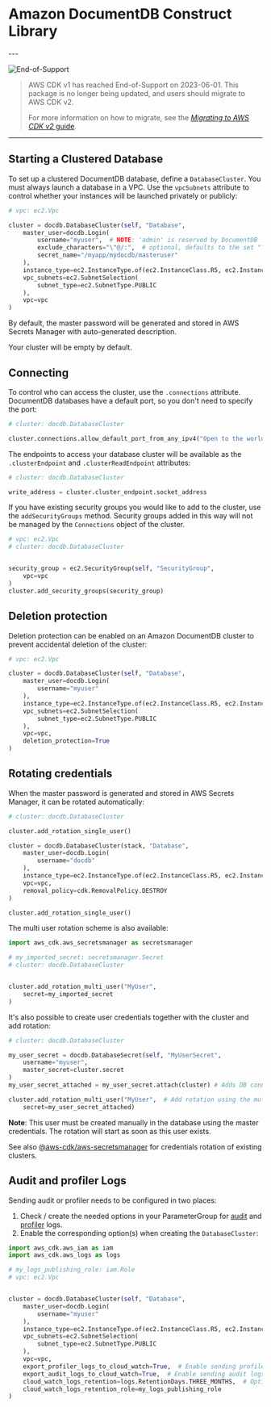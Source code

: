 # Amazon DocumentDB Construct Library

<!--BEGIN STABILITY BANNER-->---


![End-of-Support](https://img.shields.io/badge/End--of--Support-critical.svg?style=for-the-badge)

> AWS CDK v1 has reached End-of-Support on 2023-06-01.
> This package is no longer being updated, and users should migrate to AWS CDK v2.
>
> For more information on how to migrate, see the [*Migrating to AWS CDK v2* guide](https://docs.aws.amazon.com/cdk/v2/guide/migrating-v2.html).

---
<!--END STABILITY BANNER-->

## Starting a Clustered Database

To set up a clustered DocumentDB database, define a `DatabaseCluster`. You must
always launch a database in a VPC. Use the `vpcSubnets` attribute to control whether
your instances will be launched privately or publicly:

```python
# vpc: ec2.Vpc

cluster = docdb.DatabaseCluster(self, "Database",
    master_user=docdb.Login(
        username="myuser",  # NOTE: 'admin' is reserved by DocumentDB
        exclude_characters="\"@/:",  # optional, defaults to the set "\"@/" and is also used for eventually created rotations
        secret_name="/myapp/mydocdb/masteruser"
    ),
    instance_type=ec2.InstanceType.of(ec2.InstanceClass.R5, ec2.InstanceSize.LARGE),
    vpc_subnets=ec2.SubnetSelection(
        subnet_type=ec2.SubnetType.PUBLIC
    ),
    vpc=vpc
)
```

By default, the master password will be generated and stored in AWS Secrets Manager with auto-generated description.

Your cluster will be empty by default.

## Connecting

To control who can access the cluster, use the `.connections` attribute. DocumentDB databases have a default port, so
you don't need to specify the port:

```python
# cluster: docdb.DatabaseCluster

cluster.connections.allow_default_port_from_any_ipv4("Open to the world")
```

The endpoints to access your database cluster will be available as the `.clusterEndpoint` and `.clusterReadEndpoint`
attributes:

```python
# cluster: docdb.DatabaseCluster

write_address = cluster.cluster_endpoint.socket_address
```

If you have existing security groups you would like to add to the cluster, use the `addSecurityGroups` method. Security
groups added in this way will not be managed by the `Connections` object of the cluster.

```python
# vpc: ec2.Vpc
# cluster: docdb.DatabaseCluster


security_group = ec2.SecurityGroup(self, "SecurityGroup",
    vpc=vpc
)
cluster.add_security_groups(security_group)
```

## Deletion protection

Deletion protection can be enabled on an Amazon DocumentDB cluster to prevent accidental deletion of the cluster:

```python
# vpc: ec2.Vpc

cluster = docdb.DatabaseCluster(self, "Database",
    master_user=docdb.Login(
        username="myuser"
    ),
    instance_type=ec2.InstanceType.of(ec2.InstanceClass.R5, ec2.InstanceSize.LARGE),
    vpc_subnets=ec2.SubnetSelection(
        subnet_type=ec2.SubnetType.PUBLIC
    ),
    vpc=vpc,
    deletion_protection=True
)
```

## Rotating credentials

When the master password is generated and stored in AWS Secrets Manager, it can be rotated automatically:

```python
# cluster: docdb.DatabaseCluster

cluster.add_rotation_single_user()
```

```python
cluster = docdb.DatabaseCluster(stack, "Database",
    master_user=docdb.Login(
        username="docdb"
    ),
    instance_type=ec2.InstanceType.of(ec2.InstanceClass.R5, ec2.InstanceSize.LARGE),
    vpc=vpc,
    removal_policy=cdk.RemovalPolicy.DESTROY
)

cluster.add_rotation_single_user()
```

The multi user rotation scheme is also available:

```python
import aws_cdk.aws_secretsmanager as secretsmanager

# my_imported_secret: secretsmanager.Secret
# cluster: docdb.DatabaseCluster


cluster.add_rotation_multi_user("MyUser",
    secret=my_imported_secret
)
```

It's also possible to create user credentials together with the cluster and add rotation:

```python
# cluster: docdb.DatabaseCluster

my_user_secret = docdb.DatabaseSecret(self, "MyUserSecret",
    username="myuser",
    master_secret=cluster.secret
)
my_user_secret_attached = my_user_secret.attach(cluster) # Adds DB connections information in the secret

cluster.add_rotation_multi_user("MyUser",  # Add rotation using the multi user scheme
    secret=my_user_secret_attached)
```

**Note**: This user must be created manually in the database using the master credentials.
The rotation will start as soon as this user exists.

See also [@aws-cdk/aws-secretsmanager](https://github.com/aws/aws-cdk/blob/master/packages/%40aws-cdk/aws-secretsmanager/README.md) for credentials rotation of existing clusters.

## Audit and profiler Logs

Sending audit or profiler needs to be configured in two places:

1. Check / create the needed options in your ParameterGroup for [audit](https://docs.aws.amazon.com/documentdb/latest/developerguide/event-auditing.html#event-auditing-enabling-auditing) and
   [profiler](https://docs.aws.amazon.com/documentdb/latest/developerguide/profiling.html#profiling.enable-profiling) logs.
2. Enable the corresponding option(s) when creating the `DatabaseCluster`:

```python
import aws_cdk.aws_iam as iam
import aws_cdk.aws_logs as logs

# my_logs_publishing_role: iam.Role
# vpc: ec2.Vpc


cluster = docdb.DatabaseCluster(self, "Database",
    master_user=docdb.Login(
        username="myuser"
    ),
    instance_type=ec2.InstanceType.of(ec2.InstanceClass.R5, ec2.InstanceSize.LARGE),
    vpc_subnets=ec2.SubnetSelection(
        subnet_type=ec2.SubnetType.PUBLIC
    ),
    vpc=vpc,
    export_profiler_logs_to_cloud_watch=True,  # Enable sending profiler logs
    export_audit_logs_to_cloud_watch=True,  # Enable sending audit logs
    cloud_watch_logs_retention=logs.RetentionDays.THREE_MONTHS,  # Optional - default is to never expire logs
    cloud_watch_logs_retention_role=my_logs_publishing_role
)
```
